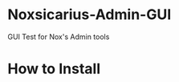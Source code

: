 Noxsicarius-Admin-GUI
=====================

GUI Test for Nox's Admin tools

How to Install
===================
